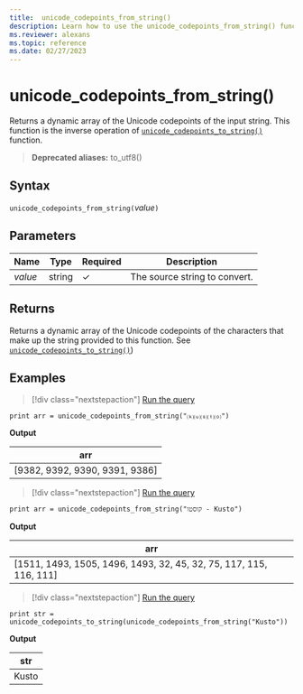 ```yaml
---
title:  unicode_codepoints_from_string()
description: Learn how to use the unicode_codepoints_from_string() function to return a dynamic array of the Unicode codepoints of the input string.
ms.reviewer: alexans
ms.topic: reference
ms.date: 02/27/2023
---
```

# unicode_codepoints_from_string()

Returns a dynamic array of the Unicode codepoints of the input string. This function is the inverse operation of [`unicode_codepoints_to_string()`](unicode-codepoints-to-string-function.md) function.

> **Deprecated aliases:** to_utf8()

## Syntax

`unicode_codepoints_from_string(`*value*`)`

## Parameters

| Name | Type | Required | Description |
|--|--|--|--|
| *value* | string | &check; | The source string to convert. |

## Returns

Returns a dynamic array of the Unicode codepoints of the characters that make up the string provided to this function.
See [`unicode_codepoints_to_string()`](unicode-codepoints-to-string-function.md))

## Examples

> [!div class="nextstepaction"]
> <a href="https://dataexplorer.azure.com/clusters/kvce69202ceceed490b88d.northeurope/databases/Other?query=H4sIAAAAAAAAAysoyswrUUgsKlKwVSjNy0zOT0mNBxEF+UDx4vi0ovzc+OISoKJ0DaVHk5Y9mrTh0aR1jyatfzRplZImADy1iJs9AAAA" target="_blank">Run the query</a>

```kusto
print arr = unicode_codepoints_from_string("⒦⒰⒮⒯⒪")
```

**Output**

|arr|
|---|
|[9382, 9392, 9390, 9391, 9386]|

> [!div class="nextstepaction"]
> <a href="https://dataexplorer.azure.com/clusters/kvce69202ceceed490b88d.northeurope/databases/Other?query=H4sIAAAAAAAAAysoyswrUUgsKlKwVSjNy0zOT0mNBxEF+UDx4vi0ovzc+OISoKJ0DaXry69Pvb7w+ozrUxV0FbxLi0vylTQBiYjgf0AAAAA=" target="_blank">Run the query</a>

```kusto
print arr = unicode_codepoints_from_string("קוסטו - Kusto")
```

**Output**

|arr|
|---|
|[1511, 1493, 1505, 1496, 1493, 32, 45, 32, 75, 117, 115, 116, 111]|

> [!div class="nextstepaction"]
> <a href="https://dataexplorer.azure.com/clusters/kvce69202ceceed490b88d.northeurope/databases/Other?query=H4sIAAAAAAAAAysoyswrUSguKVKwVSjNy0zOT0mNBxEF+UDx4viS/HigXGZeugYWybSi/FyYtJJ3aXFJvpKmJgA5JJpZUQAAAA==" target="_blank">Run the query</a>

```kusto
print str = unicode_codepoints_to_string(unicode_codepoints_from_string("Kusto"))
```

**Output**

|str|
|---|
|Kusto|
